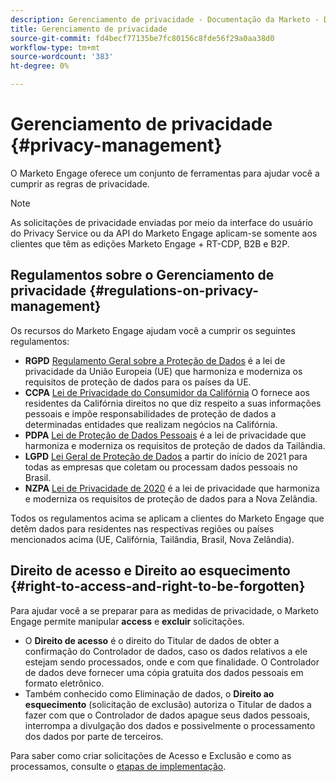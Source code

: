 ```yaml
---
description: Gerenciamento de privacidade - Documentação da Marketo - Documentação do produto
title: Gerenciamento de privacidade
source-git-commit: fd4becf77135be7fc80156c8fde56f29a0aa38d0
workflow-type: tm+mt
source-wordcount: '383'
ht-degree: 0%

---
```


# Gerenciamento de privacidade {#privacy-management}

O Marketo Engage oferece um conjunto de ferramentas para ajudar você a cumprir as regras de privacidade.

>[!NOTE]
>
>As solicitações de privacidade enviadas por meio da interface do usuário do Privacy Service ou da API do Marketo Engage aplicam-se somente aos clientes que têm as edições Marketo Engage + RT-CDP, B2B e B2P.

## Regulamentos sobre o Gerenciamento de privacidade {#regulations-on-privacy-management}

Os recursos do Marketo Engage ajudam você a cumprir os seguintes regulamentos:

* **RGPD** [Regulamento Geral sobre a Proteção de Dados](https://ec.europa.eu/info/law/law-topic/data-protection/reform/what-does-general-data-protection-regulation-gdpr-govern_en) é a lei de privacidade da União Europeia (UE) que harmoniza e moderniza os requisitos de proteção de dados para os países da UE.
* **CCPA** [Lei de Privacidade do Consumidor da Califórnia](https://leginfo.legislature.ca.gov/faces/codes_displayText.xhtml?lawCode=CIV&amp;division=3.&amp;title=1.81.5.&amp;part=4.&amp;chapter=&amp;article=) O fornece aos residentes da Califórnia direitos no que diz respeito a suas informações pessoais e impõe responsabilidades de proteção de dados a determinadas entidades que realizam negócios na Califórnia.
* **PDPA** [Lei de Proteção de Dados Pessoais](https://secureprivacy.ai/thailand-pdpa-summary-what-businesses-need-to-know/) é a lei de privacidade que harmoniza e moderniza os requisitos de proteção de dados da Tailândia.
* **LGPD** [Lei Geral de Proteção de Dados](https://iapp.org/media/pdf/resource_center/Brazilian_General_Data_Protection_Law.pdf) a partir do início de 2021 para todas as empresas que coletam ou processam dados pessoais no Brasil.
* **NZPA** [Lei de Privacidade de 2020](https://www.privacy.org.nz/privacy-act-2020/privacy-act-2020/) é a lei de privacidade que harmoniza e moderniza os requisitos de proteção de dados para a Nova Zelândia.

Todos os regulamentos acima se aplicam a clientes do Marketo Engage que detêm dados para residentes nas respectivas regiões ou países mencionados acima (UE, Califórnia, Tailândia, Brasil, Nova Zelândia).

## Direito de acesso e Direito ao esquecimento {#right-to-access-and-right-to-be-forgotten}

Para ajudar você a se preparar para as medidas de privacidade, o Marketo Engage permite manipular **access** e **excluir** solicitações.

* O **Direito de acesso** é o direito do Titular de dados de obter a confirmação do Controlador de dados, caso os dados relativos a ele estejam sendo processados, onde e com que finalidade. O Controlador de dados deve fornecer uma cópia gratuita dos dados pessoais em formato eletrônico.
* Também conhecido como Eliminação de dados, o **Direito ao esquecimento** (solicitação de exclusão) autoriza o Titular de dados a fazer com que o Controlador de dados apague seus dados pessoais, interrompa a divulgação dos dados e possivelmente o processamento dos dados por parte de terceiros.

Para saber como criar solicitações de Acesso e Exclusão e como as processamos, consulte o [etapas de implementação](/help/marketo/product-docs/core-marketo-concepts/miscellaneous/privacy-requests.md).
